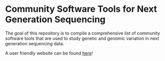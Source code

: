 # Community Software Tools for Next Generation Sequencing
The goal of this repository is to compile a comprehensive list of community software tools that are used to study genetic and genomic variation in next generation sequencing data. 

A user friendly website can be found [here](http://ncbi-hackathons.github.io/Community_Software_Tools_for_NGS/)!


